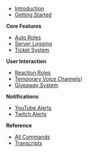 - [Introduction](home.md)
- [Getting Started](getting-started.md)

**Core Features**
- [Auto Roles](sites/autorole.md)
- [Server Logging](sites/logging.md)
- [Ticket System](sites/ticket-system.md)

**User Interaction**
- [Reaction Roles](sites/reaction-roles.md)
- [Temporary Voice Channels](sites/temporary-voice-channels.md))
- [Giveaway System](sites/giveaway.md)

**Notifications**
- [YouTube Alerts](sites/youtube.md)
- [Twitch Alerts](sites/streaming.md)

**Reference**
- [All Commands](sites/all-commands.md)
- [Transcripts](sites/transcript.md)
